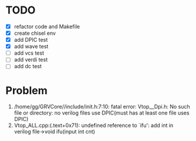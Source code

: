 # TODO

* [X] refactor code and Makefile
* [X] create chisel env
* [X] add DPIC test
* [X] add wave test
* [ ] add vcs test
* [ ] add verdi test
* [ ] add dc test

# Problem

1. /home/gg/GRVCore//include/init.h:7:10: fatal error: Vtop__Dpi.h: No such file or directory: no verilog files use DPIC(must has at least one file uses DPIC)
2. Vtop_ALL.cpp:(.text+0x71): undefined reference to `ifu': add int in verilog file->void ifu(input int cnt)
